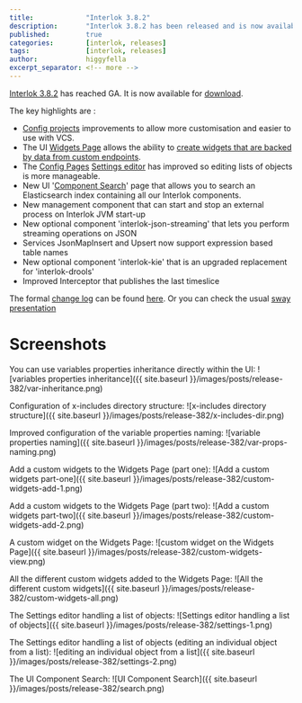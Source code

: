 ```yaml
---
title:             "Interlok 3.8.2"
description:       "Interlok 3.8.2 has been released and is now available for download."
published:         true
categories:        [interlok, releases]
tags:              [interlok, releases]
author:            higgyfella
excerpt_separator: <!-- more -->
---
```


[Interlok 3.8.2](https://development.adaptris.net/installers/Interlok/3.8.2/) has reached GA. It is now available for [download](https://development.adaptris.net/installers/Interlok/3.8.2/).

<!-- more -->

The key highlights are :

* [Config projects](http://interlok.adaptris.net/interlok-docs/ui-config-project.html) improvements to allow more customisation and easier to use with VCS.
* The UI [Widgets Page](http://interlok.adaptris.net/interlok-docs/ui-widgets.html) allows the ability to [create widgets that are backed by data from custom endpoints](http://interlok.adaptris.net/interlok-docs/ui-widgets.html#custom-widgets).
* The [Config Pages](http://interlok.adaptris.net/interlok-docs/ui-config.html) [Settings editor](http://interlok.adaptris.net/interlok-docs/ui-config.html#settings-editor-features) has improved so editing lists of objects is more manageable.
* New UI '[Component Search](http://interlok.adaptris.net/interlok-docs/ui-interlok-component-search.html)' page that allows you to search an Elasticsearch index containing all our Interlok components.
* New management component that can start and stop an external process on Interlok JVM start-up
* New optional component 'interlok-json-streaming' that lets you perform streaming operations on JSON
* Services JsonMapInsert and Upsert now support expression based table names
* New optional component 'interlok-kie' that is an upgraded replacement for 'interlok-drools'
* Improved Interceptor that publishes the last timeslice

The formal [change log](https://development.adaptris.net/docs/Interlok/changelog.html) can be found [here](https://development.adaptris.net/docs/Interlok/changelog.html). 
Or you can check the usual [sway presentation](https://sway.office.com/KYPk16t3bPqK2o9u)

# Screenshots

You can use variables properties inheritance directly within the UI:
![variables properties inheritance]({{ site.baseurl }}/images/posts/release-382/var-inheritance.png)

Configuration of x-includes directory structure:
![x-includes directory structure]({{ site.baseurl }}/images/posts/release-382/x-includes-dir.png)

Improved configuration of the variable properties naming:
![variable properties naming]({{ site.baseurl }}/images/posts/release-382/var-props-naming.png)

Add a custom widgets to the Widgets Page (part one):
![Add a custom widgets part-one]({{ site.baseurl }}/images/posts/release-382/custom-widgets-add-1.png)

Add a custom widgets to the Widgets Page (part two):
![Add a custom widgets part-two]({{ site.baseurl }}/images/posts/release-382/custom-widgets-add-2.png)

A custom widget on the Widgets Page:
![custom widget on the Widgets Page]({{ site.baseurl }}/images/posts/release-382/custom-widgets-view.png)

All the different custom widgets added to the Widgets Page:
![All the different custom widgets]({{ site.baseurl }}/images/posts/release-382/custom-widgets-all.png)

The Settings editor handling a list of objects:
![Settings editor handling a list of objects]({{ site.baseurl }}/images/posts/release-382/settings-1.png)

The Settings editor handling a list of objects (editing an individual object from a list):
![editing an individual object from a list]({{ site.baseurl }}/images/posts/release-382/settings-2.png)

The UI Component Search:
![UI Component Search]({{ site.baseurl }}/images/posts/release-382/search.png)

